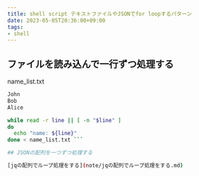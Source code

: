 ```yaml
---
title: shell script テキストファイルやJSONでfor loopするパターン
date: 2023-05-05T20:36:00+09:00
tags:
- shell
---
```


## ファイルを読み込んで一行ずつ処理する

name_list.txt

````txt
John
Bob
Alice
````

````bash
while read -r line || [ -n "$line" ]
do
  echo "name: ${line}"
done < name_list.txt ```

## JSONの配列を一つずつ処理する

[jqの配列でループ処理をする](note/jqの配列でループ処理をする.md)
````
